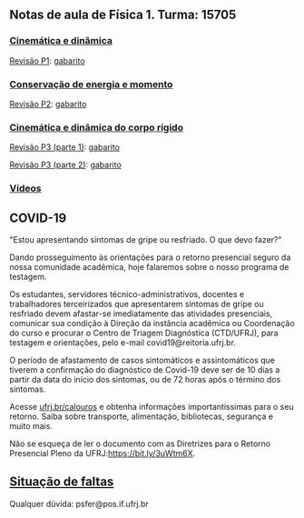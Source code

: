 ## Notas de aula de Física 1. Turma: 15705

<h3> <a href="./p1"> Cinemática e dinâmica </a> </h3>

<p><a href="pdf/revisao_p1.pdf" target="_blank"> Revisão P1</a>: <a href="pdf/gabarito.pdf" target="_blank">gabarito</a></p>

<h3> <a href="./p2"> Conservação de energia e momento </a> </h3>

<p><a href="pdf/revisao2.pdf" target="_blank"> Revisão P2</a>: <a href="pdf/gab2.pdf" target="_blank">gabarito</a></p>

 <h3> <a href="./p3"> Cinemática e dinâmica do corpo rígido </a> </h3>
<p><a href="pdf/p3_1.pdf" target="_blank"> Revisão P3 (parte 1)</a>: <a href="pdf/p3_1_-gabarito.pdf" target="_blank">gabarito</a></p>
<p><a href="pdf/p3_2.pdf" target="_blank"> Revisão P3 (parte 2)</a>:  <a href="pdf/p3_2_gabarito.pdf" target="_blank">gabarito</a></p>


<h3> <a href="./videos"> Vídeos </a> </h3>

<h2>COVID-19</h2>

<p>"Estou apresentando sintomas de gripe ou resfriado. O que devo fazer?"</p>
<p>Dando prosseguimento às orientações para o retorno presencial seguro da nossa comunidade acadêmica, hoje falaremos sobre o nosso programa de testagem.</p>
<p>Os estudantes, servidores técnico-administrativos, docentes e trabalhadores terceirizados que apresentarem sintomas de gripe ou resfriado devem afastar-se imediatamente das atividades presenciais, comunicar sua condição à Direção da instância acadêmica ou Coordenação do curso e procurar o Centro de Triagem Diagnóstica (CTD/UFRJ), para testagem e orientações, pelo e-mail covid19@reitoria.ufrj.br. </p>
<p>O período de afastamento de casos sintomáticos e assintomáticos que tiverem a confirmação do diagnóstico de Covid-19 deve ser de 10 dias a partir da data do início dos sintomas, ou de 72 horas após o término dos sintomas.</p>
<p>Acesse <a href="https://ufrj.br/calouros/" target="_blank">ufrj.br/calouros</a> e obtenha informações importantíssimas para o seu retorno. Saiba sobre transporte, alimentação, bibliotecas, segurança e muito mais.</p>
<p>Não se esqueça de ler o documento com as Diretrizes para o Retorno Presencial Pleno da UFRJ:<a href="https://bit.ly/3uWtm6X" target="_blank">https://bit.ly/3uWtm6X</a>.</p>

<h2><a href="pdf/presencas15705.pdf" target="_blank">Situação de faltas</a></h2>

<div id="footer"> Qualquer dúvida: psfer@pos.if.ufrj.br</div>
